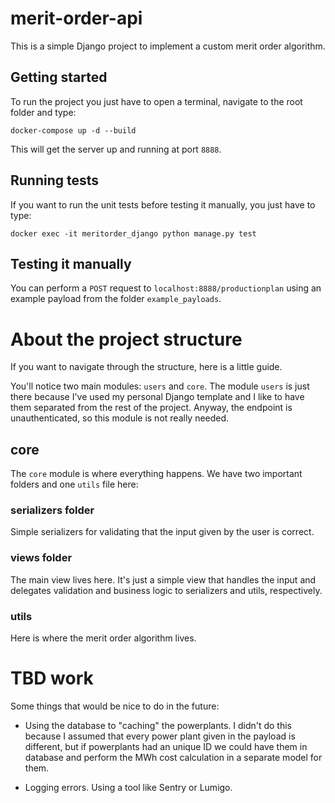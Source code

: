 # merit-order-api

This is a simple Django project to  implement a custom merit order algorithm.

## Getting started

To run the project you just have to open a terminal, navigate to the root folder and type: 
```
docker-compose up -d --build
```

This will get the server up and running at port `8888`.

## Running tests

If you want to run the unit tests before testing it manually, you just have to type:

```
docker exec -it meritorder_django python manage.py test
```

## Testing it manually

You can perform a `POST` request to `localhost:8888/productionplan` using an example payload from the folder `example_payloads`.


# About the project structure

If you want to navigate through the structure, here is a little guide.

You'll notice two main modules: `users` and `core`. The module `users` is just there because I've used my personal Django template and I like to have them separated from the rest of the project. Anyway, the endpoint is unauthenticated, so this module is not really needed.

## core

The `core` module is where everything happens. We have two important folders and one `utils` file here:

### serializers folder

Simple serializers for validating that the input given by the user is correct.

### views folder

The main view lives here. It's just a simple view that handles the input and delegates validation and business logic to serializers and utils, respectively.

### utils

Here is where the merit order algorithm lives.

# TBD work

Some things that would be nice to do in the future:
- Using the database to "caching" the powerplants. I didn't do this because I assumed that every power plant given in the payload is different, but if powerplants had an unique ID we could have them in database and perform the MWh cost calculation in a separate model for them.

- Logging errors. Using a tool like Sentry or Lumigo.
